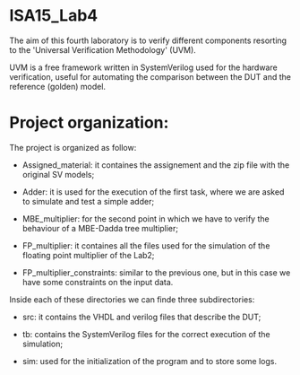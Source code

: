 # ISA15_Lab4

The aim of this fourth laboratory is to verify different components resorting to the 'Universal Verification Methodology' (UVM).

UVM is a free framework written in SystemVerilog used for the hardware verification, useful for automating the comparison between the DUT and the reference (golden) model.

# Project organization:

The project is organized as follow:

- Assigned_material: it containes the assignement and the zip file with the original SV  models;

- Adder: it is used for the execution of the first task, where we are asked to simulate and test a simple adder;

- MBE_multiplier: for the second point in which we have to verify the behaviour of a MBE-Dadda tree multiplier;

- FP_multiplier: it containes all the files used for the simulation of the floating point multiplier of the Lab2;

- FP_multiplier_constraints: similar to the previous one, but in this case we have some constraints on the input data.

Inside each of these directories we can finde three subdirectories:

- src: it contains the VHDL and verilog files that describe the DUT;

- tb: contains the SystemVerilog files for the correct execution of the simulation;

- sim: used for the initialization of the program and to store some logs.